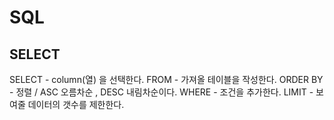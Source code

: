 # SQL

## SELECT

SELECT - column(열) 을 선택한다.
FROM - 가져올 테이블을 작성한다.
ORDER BY - 정렬 / ASC 오름차순 , DESC 내림차순이다.
WHERE - 조건을 추가한다.
LIMIT - 보여줄 데이터의 갯수를 제한한다.
